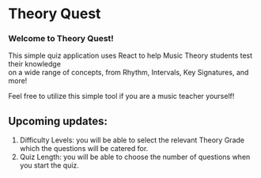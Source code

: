 # Theory Quest



### Welcome to Theory Quest!

This simple quiz application uses React to help Music Theory students test their knowledge <br>
on a wide range of concepts, from Rhythm, Intervals, Key Signatures, and more!

Feel free to utilize this simple tool if you are a music teacher yourself!


## Upcoming updates:
1. Difficulty Levels: you will be able to select the relevant Theory Grade which the questions will be catered for.
2. Quiz Length: you will be able to choose the number of questions when you start the quiz.
